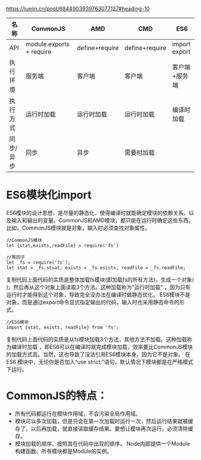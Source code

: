 https://juejin.cn/post/6844903939763077127#heading-10

| 名称  | CommonJS | AMD | CMD |ES6 |
| ------------- | ------------- |------------- | ------------- |------------- |
| API  | module.exports + require | define+require  | define+require |import export |
| 执行环境 | 服务端 | 客户端 | 客户端 | 客户端+服务端 |
| 执行方式  | 运行时加载 | 运行时加载  | 运行时加载 |编译时加载 |
| 同步/异步 | 同步 | 异步 | 需要时加载 |  |


# ES6模块化import
ES6模块的设计思想，是尽量的静态化，使得编译时就能确定模块的依赖关系，以及输入和输出的变量。CommonJS和AMD模块，都只能在运行时确定这些东西。比如，CommonJS模块就是对象，输入时必须查找对象属性。
```
//CommonJS模块
let {stat,exists,readFile} = require('fs')

//等同于
let _fs = require('fs');
let stat = _fs.stsat, exists = _fs.exists, readFile = _fs.readFile;
```
复制代码上面代码的实质是整体加载fs模块(即加载fs的所有方法)，生成一个对象( )，然后再从这个对象上面读取3个方法。这种加载称为"运行时加载" ，因为只有运行时才能得到这个对象，导致完全没办法在编译时做静态优化。
ES6模块不是对象，而是通过export命令显式指定输出的代码，输入时也采用静态命令的形式。
```
//ES6模块
import {stat, exists, readFile} from 'fs';
```
复制代码上面代码的实质是从fs模块加载3个方法，其他方法不加载。这种加载称为编译时加载 ，即ES6可以在编译时就完成模块加载，效率要比CommonJS模块的加载方式高。当然，这也导致了没法引用ES6模块本身，因为它不是对象。
在 ES6 模块中，无论你是否加入“use strict;”语句，默认情况下模块都是在严格模式下运行。

# CommonJS的特点：

- 所有代码都运行在模块作用域，不会污染全局作用域。
- 模块可以多次加载，但是只会在第一次加载时运行一次，然后运行结果就被缓存了，以后再加载，就直接读取缓存结果。要想让模块再次运行，必须清除缓存。
- 模块加载的顺序，按照其在代码中出现的顺序。
Node内部提供一个Module构建函数。所有模块都是Module的实例。
